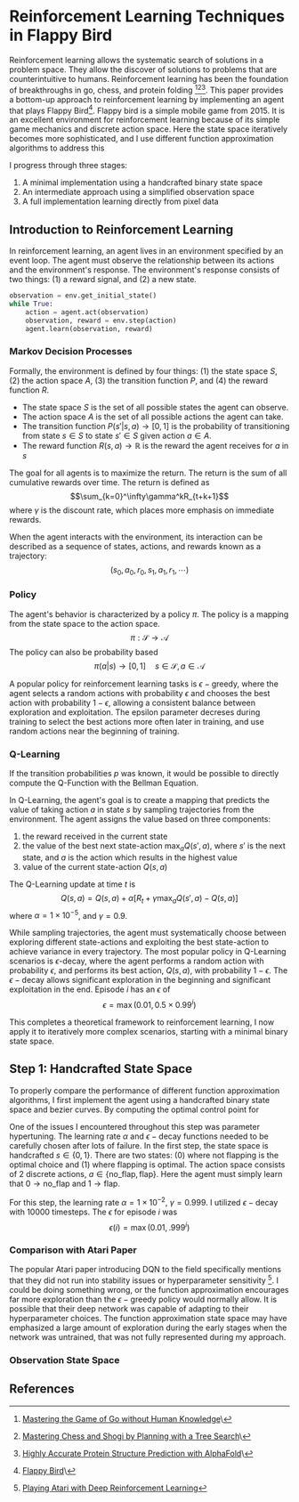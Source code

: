 # Reinforcement Learning Techniques in Flappy Bird
Reinforcement learning allows the systematic search of solutions in a problem space. They allow the discover of solutions to problems that are counterintuitive to humans. Reinforcement learning has been the foundation of breakthroughs in go, chess, and protein folding [^1][^2][^3]. This paper provides a bottom-up approach to reinforcement learning by implementing an agent that plays Flappy Bird[^4]. Flappy bird is a simple mobile game from 2015. It is an excellent environment for reinforcement learning because of its simple game mechanics and discrete action space. Here the state space iteratively becomes more sophisticated, and I use different function approximation algorithms to address this

I progress through three stages:
1. A minimal implementation using a handcrafted binary state space
2. An intermediate approach using a simplified observation space
3. A full implementation learning directly from pixel data

## Introduction to Reinforcement Learning
In reinforcement learning, an agent lives in an environment specified by an event loop. The agent must observe the relationship between its actions and the environment's response. The environment's response consists of two things: (1) a reward signal, and (2) a new state.

``` python
observation = env.get_initial_state()
while True:
    action = agent.act(observation)
    observation, reward = env.step(action)
    agent.learn(observation, reward)
```
### Markov Decision Processes
Formally, the environment is defined by four things: (1) the state space $S$, (2) the action space $A$, (3) the transition function $P$, and (4) the reward function $R$.

- The state space $S$ is the set of all possible states the agent can observe.
- The action space $A$ is the set of all possible actions the agent can take.
- The transition function $P(s'|s,a) \rightarrow [0,1]$ is the probability of transitioning from state $s \in S$ to state $s' \in S$ given action $a \in A$.
- The reward function $R(s,a) \rightarrow \mathbb{R}$ is the reward the agent receives for $a$ in $s$

The goal for all agents is to maximize the return. The return is the sum of all cumulative rewards over time. The return is defined as
$$\sum_{k=0}^\infty\gamma^kR_{t+k+1}$$
where $\gamma$ is the discount rate, which places more emphasis on immediate rewards.

When the agent interacts with the environment, its interaction can be described as a sequence of states, actions, and rewards known as a trajectory:
$$
(s_0, a_0, r_0, s_1, a_1, r_1, \cdots)
$$
### Policy
The agent's behavior is characterized by a policy $\pi$. The policy is a mapping from the state space to the action space.
$$\pi : \mathcal{S} \rightarrow \mathcal{A}$$
The policy can also be probability based
$$\pi(a|s) \rightarrow [0,1] \quad s\in\mathcal{S}, a \in \mathcal{A}$$

A popular policy for reinforcement learning tasks is $\epsilon-\text{greedy}$, where the agent selects a random actions with probability $\epsilon$ and chooses the best action with probability $1-\epsilon$, allowing a consistent balance between exploration and exploitation. The epsilon parameter decreses during training to select the best actions more often later in training, and use random actions near the beginning of training.


### Q-Learning
If the transition probabilities $p$ was known, it would be possible to directly compute the Q-Function with the Bellman Equation.

In Q-Learning, the agent's goal is to create a mapping that predicts the value of taking action $a$ in state $s$ by sampling trajectories from the environment.  The agent assigns the value based on three components:
1. the reward received in the current state
2. the value of the best next state-action $\max_aQ(s',a)$, where $s'$ is the next state, and $a$ is the action which results in the highest value
3. value of the current state-action $Q(s,a)$

The Q-Learning update at time $t$ is
$$
Q(s,a) = Q(s,a) + \alpha[R_t + \gamma\max_aQ(s',a) - Q(s,a)]
$$
where $\alpha = 1 \times 10^{-5}$, and $\gamma = 0.9$.

While sampling trajectories, the agent must systematically choose between exploring different state-actions and exploiting the best state-action to achieve variance in every trajectory. The most popular policy in Q-Learning scenarios is $\epsilon\text{-decay}$, where the agent performs a random action with probability $\epsilon$, and performs its best action, $Q(s,a)$, with probability $1 - \epsilon$. The $\epsilon-\text{decay}$ allows significant exploration in the beginning and significant exploitation in the end. Episode $i$ has an $\epsilon$ of
$$
\epsilon = \max(0.01, 0.5 \times 0.99^i)
$$



This completes a theoretical framework to reinforcement learning, I now apply it to iteratively more complex scenarios, starting with a minimal binary state space.

## Step 1: Handcrafted State Space
To properly compare the performance of different function approximation algorithms, I first implement the agent using a handcrafted binary state space and bezier curves. By computing the optimal control point for


One of the issues I encountered throughout this step was parameter hypertuning. The learning rate $\alpha$ and $\epsilon-\text{decay}$ functions needed to be carefully chosen after lots of failure. In the first step, the state space is handcrafted $s \in \{0,1\}$. There are two states: (0) where not flapping is the optimal choice and (1) where flapping is optimal. The action space consists of 2 discrete actions, $a \in \{\text{no\_flap}, \text{flap}\}$. Here the agent must simply learn that $0 \rightarrow \text{no\_flap}$ and $1 \rightarrow \text{flap}$.

For this step, the learning rate $\alpha = 1 \times 10^{-2}$, $\gamma = 0.999$. I utilized $\epsilon-\text{decay}$ with 10000 timesteps. The $\epsilon$ for episode $i$ was
$$
\epsilon(i) = \max(0.01, .999^{i})
$$

### Comparison with Atari Paper
The popular Atari paper introducing DQN to the field specifically mentions that they did not run into stability issues or hyperparameter sensitivity [^10]. I could be doing something wrong, or the function approximation encourages far more exploration than the $\epsilon-\text{greedy}$ policy would normally allow. It is possible that their deep network was capable of adapting to their hyperparameter choices. The function approximation state space may have emphasized a large amount of exploration during the early stages when the network was untrained, that was not fully represented during my approach.

### Observation State Space


## References
[^1]: [Mastering the Game of Go without Human Knowledge](https://discovery.ucl.ac.uk/id/eprint/10045895/1/agz_unformatted_nature.pdf)\
[^2]: [Mastering Chess and Shogi by Planning with a Tree Search](https://arxiv.org/pdf/1712.01815.pdf)\
[^3]: [Highly Accurate Protein Structure Prediction with AlphaFold](https://www.nature.com/articles/s41586-021-03819-2)\
[^4]: [Flappy Bird](https://flappy-bird.co)\
[^5]: This is a continuation of a project that I started two years ago, a final project for a deep learning course. I didn't end up getting it working then, but have been working on it since.
[^6]: [Reinforcement Learning: An Introduction](http://incompleteideas.net/book/RLbook2020.pdf)
[^7]: [Flappy Bird Gymnasium](https://github.com/Kautenja/flappy-bird-gymnasium)\
[^8]: [Flappy Bird State Vector](https://github.com/markub3327/flappy-bird-gymnasium)\
[^9]: Reinforcement learning: an introduction Section
[^10]: [Playing Atari with Deep Reinforcement Learning](http://arxiv.org/abs/1312.5602)
